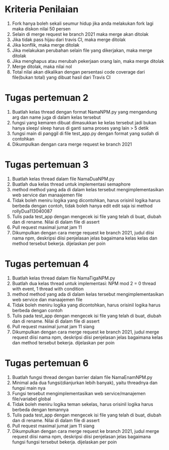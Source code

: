 # Kriteria Penilaian
1. Fork hanya boleh sekali seumur hidup jika anda melakukan fork lagi maka diskon nilai 50 persen
2. Selain di merge request ke branch 2021 maka merge akan ditolak
3. Jika tidak pass hijau dari travis CI, maka merge ditolak
4. Jika konflik, maka merge ditolak
5. Jika melakukan perubahan selain file yang dikerjakan, maka merge ditolak
6. Jika menghapus atau merubah pekerjaan orang lain, maka merge ditolak
7. Merge ditolak, maka nilai nol
8. Total nilai akan dikalikan dengan persentasi code coverage dari file(bukan total) yang dibuat hasil dari Travis CI

# Tugas pertemuan 2
1. Buatlah kelas thread dengan format NamaNPM.py yang mengandung arg dan name juga di dalam kelas tersebut
2. fungsi yang kemaren dibuat dimasukkan ke kelas tersebut jadi bukan hanya sleep/ sleep harus di ganti sama proses yang lain > 5 detik
3. fungsi main di panggil di file test_app.py dengan format yang sudah di contohkan
4. Dikumpulkan dengan cara merge request ke branch 2021

# Tugas pertemuan 3
1. Buatlah kelas thread dalam file NamaDuaNPM.py 
2. Buatlah dua kelas thread untuk implementasi semaphore 
3. method method yang ada di dalam kelas tersebut mengimplementasikan web service dan manaajemen file
4. Tidak boleh meniru logika yang dicontohkan, harus orisinil logika harus berbeda dengan contoh, tidak boleh hanya edit edit saja isi method rollyDua113040087
5. Tulis pada test_app dengan mengecek isi file yang telah di buat, diubah dan di rename. Nilai di dalam file di assert
6. Pull request maximal jumat jam 11
7. Dikumpulkan dengan cara merge request ke branch 2021, judul diisi nama npm, deskripsi diisi penjelasan jelas bagaimana kelas kelas dan method tersebut bekerja. dijelaskan per poin

# Tugas pertemuan 4
1. Buatlah kelas thread dalam file NamaTigaNPM.py 
2. Buatlah dua kelas thread untuk implementasi: NPM mod 2 = 0 thread with event, 1 thread with condition 
3. method method yang ada di dalam kelas tersebut mengimplementasikan web service dan manaajemen file
4. Tidak boleh meniru logika yang dicontohkan, harus orisinil logika harus berbeda dengan contoh
5. Tulis pada test_app dengan mengecek isi file yang telah di buat, diubah dan di rename. Nilai di dalam file di assert
6. Pull request maximal jumat jam 11 siang
7. Dikumpulkan dengan cara merge request ke branch 2021, judul merge request diisi nama npm, deskripsi diisi penjelasan jelas bagaimana kelas dan method tersebut bekerja. dijelaskan per poin

# Tugas pertemuan 6
1. Buatlah fungsi thread dengan barrier dalam file NamaEnamNPM.py 
2. Minimal ada dua fungsi(dianjurkan lebih banyak), yaitu threadnya dan fungsi main nya
3. Fungsi tersebut mengimplementasikan web service/manajemen file/variabel global
4. Tidak boleh meniru logika teman sekelas, harus orisinil logika harus berbeda dengan temannya
5. Tulis pada test_app dengan mengecek isi file yang telah di buat, diubah dan di rename. Nilai di dalam file di assert
6. Pull request maximal jumat jam 11 siang
7. Dikumpulkan dengan cara merge request ke branch 2021, judul merge request diisi nama npm, deskripsi diisi penjelasan jelas bagaimana fungsi fungsi tersebut bekerja. dijelaskan per poin